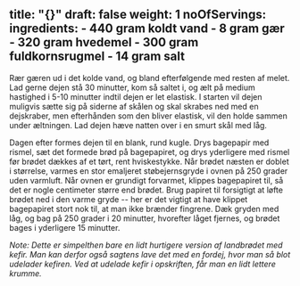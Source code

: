 title: "{}"
draft: false
weight: 1
noOfServings: 
ingredients:
	- 440 gram koldt vand
	- 8 gram gær
	- 320 gram hvedemel
	- 300 gram fuldkornsrugmel
	- 14 gram salt
---

Rær gæren ud i det kolde vand, og bland efterfølgende med resten af
melet. Lad gerne dejen stå 30 minutter, kom så saltet i, og ælt på
medium hastighed i 5-10 minutter indtil dejen er let elastisk. I starten
vil dejen muligvis sætte sig på siderne af skålen og skal skrabes ned
med en dejskraber, men efterhånden som den bliver elastisk, vil den
holde sammen under æltningen. Lad dejen hæve natten over i en smurt skål
med låg.

Dagen efter formes dejen til en blank, rund kugle. Drys bagepapir med
rismel, sæt det formede brød på bagepapiret, og drys yderligere med
rismel før brødet dækkes af et tørt, rent hviskestykke. Når brødet
næsten er doblet i størrelse, varmes en stor emaljeret støbejernsgryde i
ovnen på 250 grader uden varmluft. Når ovnen er grundigt forvarmet,
klippes bagepapiret til, så det er nogle centimeter større end brødet.
Brug papiret til forsigtigt at løfte brødet ned i den varme gryde -- her
er det vigtigt at have klippet bagepapiret stort nok til, at man ikke
brænder fingrene. Dæk gryden med låg, og bag på 250 grader i 20
minutter, hvorefter låget fjernes, og brødet bages i yderligere 15
minutter.

*Note: Dette er simpelthen bare en lidt hurtigere version af landbrødet
med kefir. Man kan derfor også sagtens lave det med en fordej, hvor man
så blot udelader kefiren. Ved at udelade kefir i opskriften, får man en
lidt lettere krumme.*


